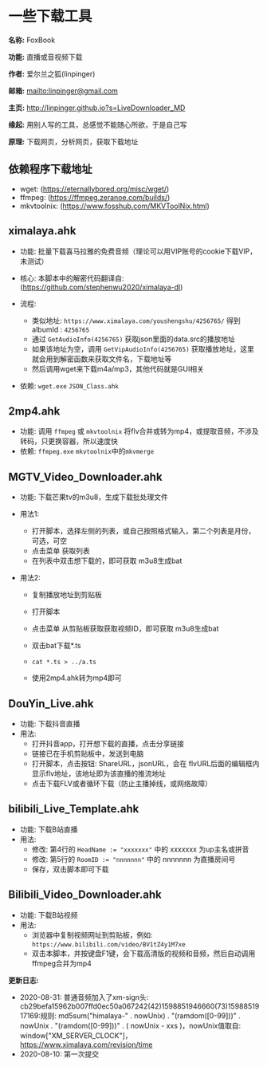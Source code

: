 # 一些下载工具

**名称:** FoxBook

**功能:** 直播或音视频下载

**作者:** 爱尔兰之狐(linpinger)

**邮箱:** <mailto:linpinger@gmail.com>

**主页:** <http://linpinger.github.io?s=LiveDownloader_MD>

**缘起:** 用别人写的工具，总感觉不能随心所欲，于是自己写

**原理:** 下载网页，分析网页，获取下载地址


## 依赖程序下载地址
- wget: (https://eternallybored.org/misc/wget/)
- ffmpeg: (https://ffmpeg.zeranoe.com/builds/)
- mkvtoolnix: (https://www.fosshub.com/MKVToolNix.html)

## ximalaya.ahk

- 功能: 批量下载喜马拉雅的免费音频（理论可以用VIP账号的cookie下载VIP，未测试）

- 核心: 本脚本中的解密代码翻译自: (https://github.com/stephenwu2020/ximalaya-dl)

- 流程: 
  - 类似地址: `https://www.ximalaya.com/youshengshu/4256765/` 得到 albumId : `4256765`
  - 通过 `GetAudioInfo(4256765)` 获取json里面的data.src的播放地址
  - 如果该地址为空，调用 `GetVipAudioInfo(4256765)` 获取播放地址，这里就会用到解密函数来获取文件名，下载地址等
  - 然后调用wget来下载m4a/mp3，其他代码就是GUI相关

- 依赖: `wget.exe` `JSON_Class.ahk`

## 2mp4.ahk

- 功能: 调用 `ffmpeg` 或 `mkvtoolnix` 将flv合并或转为mp4，或提取音频，不涉及转码，只更换容器，所以速度快
- 依赖: `ffmpeg.exe` `mkvtoolnix`中的`mkvmerge`

## MGTV_Video_Downloader.ahk
- 功能: 下载芒果tv的m3u8，生成下载批处理文件
- 用法1: 
  - 打开脚本，选择左侧的列表，或自己按照格式输入，第二个列表是月份，可选，可空
  - 点击菜单 获取列表
  - 在列表中双击想下载的，即可获取 m3u8生成bat

- 用法2: 
  - 复制播放地址到剪贴板
  - 打开脚本
  - 点击菜单 从剪贴板获取获取视频ID，即可获取 m3u8生成bat

  - 双击bat下载*.ts
  - `cat *.ts > ../a.ts`
  - 使用2mp4.ahk转为mp4即可

## DouYin_Live.ahk
- 功能: 下载抖音直播
- 用法: 
  - 打开抖音app，打开想下载的直播，点击分享链接
  - 链接已在手机剪贴板中，发送到电脑
  - 打开脚本，点击按钮: ShareURL，jsonURL，会在 flvURL后面的编辑框内显示flv地址，该地址即为该直播的推流地址
  - 点击下载FLV或者循环下载（防止主播掉线，或网络故障）

## bilibili_Live_Template.ahk
- 功能: 下载B站直播
- 用法: 
  - 修改: 第4行的 `HeadName := "xxxxxxx"` 中的 xxxxxxx 为up主名或拼音
  - 修改: 第5行的 `RoomID := "nnnnnnn"` 中的 nnnnnnn 为直播房间号
  - 保存，双击脚本即可下载

## Bilibili_Video_Downloader.ahk
- 功能: 下载B站视频
- 用法:
  - 浏览器中复制视频网址到剪贴板，例如: `https://www.bilibili.com/video/BV1tZ4y1M7xe`
  - 双击本脚本，并按键盘F1键，会下载高清版的视频和音频，然后自动调用ffmpeg合并为mp4

**更新日志:**
- 2020-08-31: 普通音频加入了xm-sign头: cb29befa15962b007ffd0ec50a067242(42)1598851946660(73)1598851917169:规则: md5sum("himalaya-" . nowUnix) . "(ramdom([0-99]))" . nowUnix . "(ramdom([0-99]))" . ( nowUnix - xxs )，nowUnix值取自: window["XM_SERVER_CLOCK"]， https://www.ximalaya.com/revision/time
- 2020-08-10: 第一次提交

